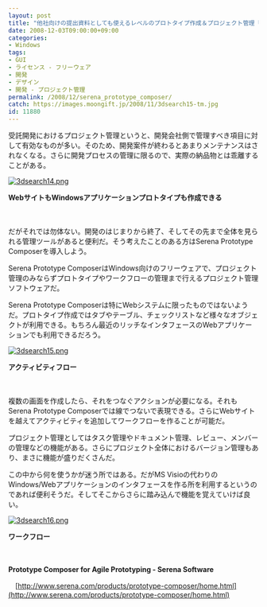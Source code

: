 ```yaml
---
layout: post
title: "他社向けの提出資料としても使えるレベルのプロトタイプ作成＆プロジェクト管理「Serena Prototype Composer」"
date: 2008-12-03T09:00:00+09:00
categories:
- Windows
tags: 
- GUI
- ライセンス - フリーウェア
- 開発
- デザイン
- 開発 - プロジェクト管理
permalink: /2008/12/serena_prototype_composer/
catch: https://images.moongift.jp/2008/11/3dsearch15-tm.jpg
id: 11880
---
```

受託開発におけるプロジェクト管理というと、開発会社側で管理すべき項目に対して有効なものが多い。そのため、開発案件が終わるとあまりメンテナンスはされなくなる。さらに開発プロセスの管理に限るので、実際の納品物とは乖離することがある。

  

[![3dsearch14.png](https://images.moongift.jp/2008/11/3dsearch14-tm.jpg)](https://images.moongift.jp/2008/11/3dsearch141.png)  
  
**WebサイトもWindowsアプリケーションプロトタイプも作成できる**

  

　

  

だがそれでは勿体ない。開発のはじまりから終了、そしてその先まで全体を見られる管理ツールがあると便利だ。そう考えたことのある方はSerena Prototype Composerを導入しよう。

  

Serena Prototype ComposerはWindows向けのフリーウェアで、プロジェクト管理のみならずプロトタイプやワークフローの管理まで行えるプロジェクト管理ソフトウェアだ。

  
  
<!--more-->  

Serena Prototype Composerは特にWebシステムに限ったものではないようだ。プロトタイプ作成ではタブやテーブル、チェックリストなど様々なオブジェクトが利用できる。もちろん最近のリッチなインタフェースのWebアプリケーションでも利用できるだろう。

  

[![3dsearch15.png](https://images.moongift.jp/2008/11/3dsearch15-tm.jpg)](https://images.moongift.jp/2008/11/3dsearch151.png)  
  
**アクティビティフロー**

  

　

  

複数の画面を作成したら、それをつなぐアクションが必要になる。それもSerena Prototype Composerでは線でつないで表現できる。さらにWebサイトを越えてアクティビティを追加してワークフローを作ることが可能だ。

  

プロジェクト管理としてはタスク管理やドキュメント管理、レビュー、メンバーの管理などの機能がある。さらにプロジェクト全体におけるバージョン管理もあり、まさに機能が盛りだくさんだ。

  

この中から何を使うかが迷う所ではある。だがMS Visioの代わりのWindows/Webアプリケーションのインタフェースを作る所を利用するというのであれば便利そうだ。そしてそこからさらに踏み込んで機能を覚えていけば良い。

  

[![3dsearch16.png](https://images.moongift.jp/2008/11/3dsearch16-tm3.jpg)](https://images.moongift.jp/2008/11/3dsearch163.png)  
  
**ワークフロー**

  

　

  

**Prototype Composer for Agile Prototyping - Serena Software**  
  
　[http://www.serena.com/products/prototype-composer/home.html](http://www.serena.com/products/prototype-composer/home.html)

  
